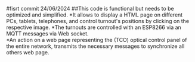#fisrt commit 24/06/2024 
     ##This code is functional but needs to be optimized and simplified.
    *It allows to display a HTML page on different PCs, tablets, telephones, and  control turnout's positions by clicking on the respective image.
    *The turnouts are controlled with an ESP8266 via an MQTT messages via Web socket.    
    *An action on a web page representing the (TCO) optical control panel of the entire network, transmits the necessary messages to synchronize all others web page.
 